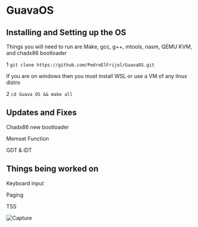 # GuavaOS

## Installing and Setting up the OS

  Things you will need to run are Make, gcc, g++, mtools, nasm, QEMU KVM, and chadx86 bootloader

  1 `git clone https://github.com/PedroElFrijol/GuavaOS.git`
  
  If you are on windows then you must install WSL or use a VM of any linux distro
  
  2 `cd Guava OS && make all`
  
## Updates and Fixes

  Chadx86 new bootloader
  
  Memset Function
  
  GDT & IDT
  
## Things being worked on
  
  Keyboard input
  
  Paging
  
  TSS

![Capture](https://user-images.githubusercontent.com/45809332/137646307-5a8c6a3d-ba0d-44ca-b18c-c1f45d16533c.PNG)

